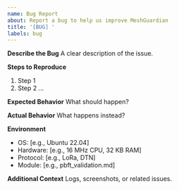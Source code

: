 ```yaml
---
name: Bug Report
about: Report a bug to help us improve MeshGuardian
title: '[BUG] '
labels: bug
---
```


**Describe the Bug**
A clear description of the issue.

**Steps to Reproduce**
1. Step 1
2. Step 2
...

**Expected Behavior**
What should happen?

**Actual Behavior**
What happens instead?

**Environment**
- OS: [e.g., Ubuntu 22.04]
- Hardware: [e.g., 16 MHz CPU, 32 KB RAM]
- Protocol: [e.g., LoRa, DTN]
- Module: [e.g., pbft_validation.md]

**Additional Context**
Logs, screenshots, or related issues.